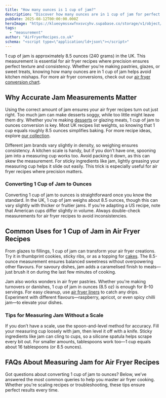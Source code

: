 ```yaml
---
title: "How many ounces is 1 cup of jam?"
description: "Discover how many ounces are in 1 cup of jam for perfect air fryer recipes. Get accurate conversions and tips for UK measurements."
pubDate: 2025-08-12T00:00:00.000Z
heroImage: "https://klueoymssxwfnxsvcyhv.supabase.co/storage/v1/object/public/md/how-many-ounces-is-1-cup-of-jam-98e1b5fb.webp"
tags:
  - "measurement"
author: "AirFryerRecipes.co.uk"
schema: "<script type=\"application/ld+json\"></script>"
---
```


<p>1 cup of jam is approximately 8.5 ounces (240 grams) in the UK. This measurement is essential for air fryer recipes where precision ensures perfect texture and consistency. Whether you're making pastries, glazes, or sweet treats, knowing how many ounces are in 1 cup of jam helps avoid kitchen mishaps. For more air fryer conversions, check out our <a href=https://www.airfryerrecipe.co.uk/air-fryer-conversion-chart>air fryer conversion chart</a>.</p>  

<h2>Why Accurate Jam Measurements Matter</h2>  
<p>Using the correct amount of jam ensures your air fryer recipes turn out just right. Too much jam can make desserts soggy, while too little might leave them dry. Whether you're making <a href=https://www.airfryerrecipe.co.uk/recipe-category/dessert>desserts</a> or glazing meats, 1 cup of jam to ounces conversion is key. Most UK recipes list weights, so knowing that 1 cup equals roughly 8.5 ounces simplifies baking. For more recipe ideas, explore <a href=https://www.airfryerrecipe.co.uk/recipes>our collection</a>.</p>  

<p>Different jam brands vary slightly in density, so weighing ensures consistency. A kitchen scale is handy, but if you don’t have one, spooning jam into a measuring cup works too. Avoid packing it down, as this can skew the measurement. For sticky ingredients like jam, lightly greasing your measuring cup helps it slide out easily. This trick is especially useful for air fryer recipes where precision matters.</p>  

<h3>Converting 1 Cup of Jam to Ounces</h3>  
<p>Converting 1 cup of jam to ounces is straightforward once you know the standard. In the UK, 1 cup of jam weighs about 8.5 ounces, though this can vary slightly with thicker or fruitier jams. If you're adapting a US recipe, note that American cups differ slightly in volume. Always double-check measurements for air fryer recipes to avoid inconsistencies.</p>  

<h2>Common Uses for 1 Cup of Jam in Air Fryer Recipes</h2>  
<p>From glazes to fillings, 1 cup of jam can transform your air fryer creations. Try it in thumbprint cookies, sticky ribs, or as a topping for <a href=https://www.airfryerrecipe.co.uk/recipe-category/cakes>cakes</a>. The 8.5-ounce measurement ensures balanced sweetness without overpowering other flavours. For savoury dishes, jam adds a caramelised finish to meats—just brush it on during the last few minutes of cooking.</p>  

<p>Jam also works wonders in air fryer pastries. Whether you're making turnovers or danishes, 1 cup of jam in ounces (8.5 oz) is enough for 8–10 servings. For easy cleanup, use <a href=https://www.airfryerrecipe.co.uk/air-fryer-cleaner>air fryer liners</a> to catch any drips. Experiment with different flavours—raspberry, apricot, or even spicy chilli jam—to elevate your dishes.</p>  

<h3>Tips for Measuring Jam Without a Scale</h3>  
<p>If you don’t have a scale, use the spoon-and-level method for accuracy. Fill your measuring cup loosely with jam, then level it off with a knife. Sticky ingredients like jam can cling to cups, so a silicone spatula helps scrape every bit out. For smaller amounts, tablespoons work too—1 cup equals about 16 tablespoons (or 8.5 ounces).</p>  

<h2>FAQs About Measuring Jam for Air Fryer Recipes</h2>  
<p>Got questions about converting 1 cup of jam to ounces? Below, we’ve answered the most common queries to help you master air fryer cooking. Whether you're scaling recipes or troubleshooting, these tips ensure perfect results every time.</p>